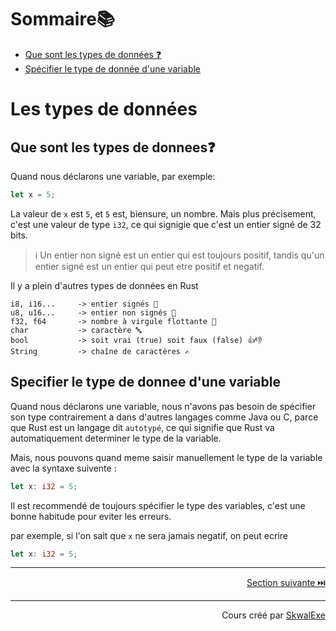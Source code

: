# Sommaire📚
- [Que sont les types de données ❓](#que-sont-les-types-de-donnees)
- [Spécifier le type de donnée d'une variable](#specifier-le-type-de-donnee-dune-variable)


# Les types de données
## Que sont les types de donnees❓
Quand nous déclarons une variable, par exemple:
```rust
let x = 5;
```
La valeur de `x` est `5`, et `5` est, biensure, un nombre.
Mais plus précisement, c'est une valeur de type `i32`, ce qui signigie que c'est un entier signé de 32 bits.

> ℹ️ Un entier non signé est un entier qui est toujours positif, tandis qu'un entier signé est un entier qui peut etre positif et negatif.

Il y a plein d'autres types de données en Rust
```
i8, i16...     -> entier signés 🔢
u8, u16...     -> entier non signés 🔢
f32, f64       -> nombre à virgule flottante 🔢
char           -> caractère 🔤
bool           -> soit vrai (true) soit faux (false) 👍👎
String         -> chaîne de caractères ✍️
```

## Specifier le type de donnee d'une variable

Quand nous déclarons une variable, nous n'avons pas besoin de spécifier son type contrairement a dans d'autres langages comme Java ou C, parce que Rust est un langage dit `autotypé`, ce qui signifie que Rust va automatiquement determiner le type de la variable.

Mais, nous pouvons quand meme saisir manuellement le type de la variable avec la syntaxe suivente :
```rust
let x: i32 = 5;
```

Il est recommendé de toujours spécifier le type des variables, c'est une bonne habitude pour eviter les erreurs.

par exemple, si l'on sait que `x` ne sera jamais negatif, on peut ecrire
```rust
let x: i32 = 5;
```





---

<p align="right"><a href="../les-structures-conditionnelles">Section suivante ⏭️</a></p>


---


<p align="right">Cours créé par <a href="https://github.com/SkwalExe/" target="_blank">SkwalExe</a></p>